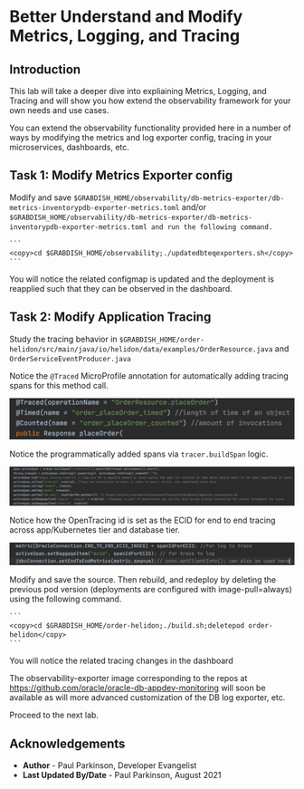# Better Understand and Modify Metrics, Logging, and Tracing

## Introduction

This lab will take a deeper dive into expliaining Metrics, Logging, and Tracing and will show you how extend the observability framework for your own needs and use cases.

You can extend the observability functionality provided here in a number of ways by modifying the metrics and log exporter config, tracing in your microservices, dashboards, etc.

## Task 1: Modify Metrics Exporter config

   Modify and save  `$GRABDISH_HOME/observability/db-metrics-exporter/db-metrics-inventorypdb-exporter-metrics.toml`
   and/or `$GRABDISH_HOME/observability/db-metrics-exporter/db-metrics-inventorypdb-exporter-metrics.toml and run the following command.`
    
    ```
    <copy>cd $GRABDISH_HOME/observability;./updatedbteqexporters.sh</copy>
    ```
   You will notice the related configmap is updated and the deployment is reapplied such that they can be observed in the dashboard.

## Task 2: Modify Application Tracing

Study the tracing behavior in `$GRABDISH_HOME/order-helidon/src/main/java/io/helidon/data/examples/OrderResource.java` and `OrderServiceEventProducer.java`

Notice the `@Traced` MicroProfile annotation for automatically adding tracing spans for this method call.

![](./images/annotationtrace.png " ")


Notice the programmatically added spans via `tracer.buildSpan`  logic.

![](./images/programmaticspan.png " ")


Notice how the OpenTracing id is set as the ECID for end to end tracing across app/Kubernetes tier and database tier.

![](./images/opentracingidsetasecid.png " ")

Modify and save the source. Then rebuild, and redeploy by deleting the previous pod version (deployments are configured with image-pull=always) using the following command.

    ```
    <copy>cd $GRABDISH_HOME/order-helidon;./build.sh;deletepod order-helidon</copy>
    ```
     
You will notice the related tracing changes in the dashboard

The observability-exporter image corresponding to the repos at https://github.com/oracle/oracle-db-appdev-monitoring  will soon be available as will more advanced customization of the DB log exporter, etc.

Proceed to the next lab.

## Acknowledgements
* **Author** - Paul Parkinson, Developer Evangelist
* **Last Updated By/Date** - Paul Parkinson, August 2021
